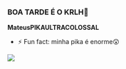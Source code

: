 ### BOA TARDE É O KRLH👋

**MateusPIKAULTRACOLOSSAL**
- ⚡ Fun fact: minha pika é enorme😲

![](https://i.redd.it/xh5xrr790evb1.jpg)
